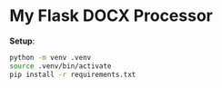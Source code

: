 # My Flask DOCX Processor

**Setup**:

```bash
python -m venv .venv
source .venv/bin/activate
pip install -r requirements.txt